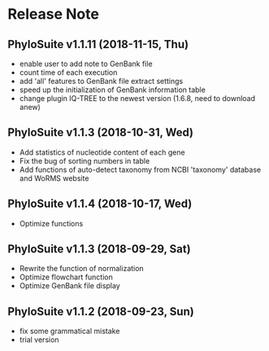 # Release Note

## PhyloSuite v1.1.11 (2018-11-15, Thu)
+ enable user to add note to GenBank file
+ count time of each execution
+ add 'all' features to GenBank file extract settings
+ speed up the initialization of GenBank information table
+ change plugin IQ-TREE to the newest version (1.6.8, need to download anew)

## PhyloSuite v1.1.3 (2018-10-31, Wed)
+ Add statistics of nucleotide content of each gene
+ Fix the bug of sorting numbers in table
+ Add functions of auto-detect taxonomy from NCBI 'taxonomy' database and WoRMS website

## PhyloSuite v1.1.4 (2018-10-17, Wed)
+ Optimize functions

## PhyloSuite v1.1.3 (2018-09-29, Sat)
+ Rewrite the function of normalization
+ Optimize flowchart function
+ Optimize GenBank file display

## PhyloSuite v1.1.2 (2018-09-23, Sun)
+ fix some grammatical mistake 
+ trial version

